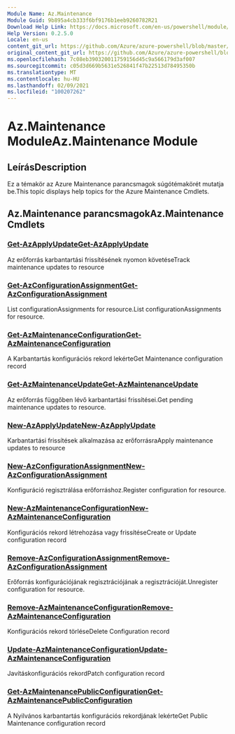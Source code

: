 ```yaml
---
Module Name: Az.Maintenance
Module Guid: 9b895a4cb333f6bf9176b1eeb9260782R21
Download Help Link: https://docs.microsoft.com/en-us/powershell/module/az.maintenance
Help Version: 0.2.5.0
Locale: en-us
content_git_url: https://github.com/Azure/azure-powershell/blob/master/src/Maintenance/Maintenance/help/Az.Maintenance.md
original_content_git_url: https://github.com/Azure/azure-powershell/blob/master/src/Maintenance/Maintenance/help/Az.Maintenance.md
ms.openlocfilehash: 7c08eb390320011759156d45c9a566179d3af007
ms.sourcegitcommit: c05d3d669b5631e526841f47b22513d78495350b
ms.translationtype: MT
ms.contentlocale: hu-HU
ms.lasthandoff: 02/09/2021
ms.locfileid: "100207262"
---
```

# <span data-ttu-id="6e3f4-101">Az.Maintenance Module</span><span class="sxs-lookup"><span data-stu-id="6e3f4-101">Az.Maintenance Module</span></span>
## <span data-ttu-id="6e3f4-102">Leírás</span><span class="sxs-lookup"><span data-stu-id="6e3f4-102">Description</span></span>
<span data-ttu-id="6e3f4-103">Ez a témakör az Azure Maintenance parancsmagok súgótémakörét mutatja be.</span><span class="sxs-lookup"><span data-stu-id="6e3f4-103">This topic displays help topics for the Azure Maintenance Cmdlets.</span></span>

## <span data-ttu-id="6e3f4-104">Az.Maintenance parancsmagok</span><span class="sxs-lookup"><span data-stu-id="6e3f4-104">Az.Maintenance Cmdlets</span></span>
### [<span data-ttu-id="6e3f4-105">Get-AzApplyUpdate</span><span class="sxs-lookup"><span data-stu-id="6e3f4-105">Get-AzApplyUpdate</span></span>](Get-AzApplyUpdate.md)
<span data-ttu-id="6e3f4-106">Az erőforrás karbantartási frissítésének nyomon követése</span><span class="sxs-lookup"><span data-stu-id="6e3f4-106">Track maintenance updates to resource</span></span>

### [<span data-ttu-id="6e3f4-107">Get-AzConfigurationAssignment</span><span class="sxs-lookup"><span data-stu-id="6e3f4-107">Get-AzConfigurationAssignment</span></span>](Get-AzConfigurationAssignment.md)
<span data-ttu-id="6e3f4-108">List configurationAssignments for resource.</span><span class="sxs-lookup"><span data-stu-id="6e3f4-108">List configurationAssignments for resource.</span></span>

### [<span data-ttu-id="6e3f4-109">Get-AzMaintenanceConfiguration</span><span class="sxs-lookup"><span data-stu-id="6e3f4-109">Get-AzMaintenanceConfiguration</span></span>](Get-AzMaintenanceConfiguration.md)
<span data-ttu-id="6e3f4-110">A Karbantartás konfigurációs rekord lekérte</span><span class="sxs-lookup"><span data-stu-id="6e3f4-110">Get Maintenance configuration record</span></span>

### [<span data-ttu-id="6e3f4-111">Get-AzMaintenanceUpdate</span><span class="sxs-lookup"><span data-stu-id="6e3f4-111">Get-AzMaintenanceUpdate</span></span>](Get-AzMaintenanceUpdate.md)
<span data-ttu-id="6e3f4-112">Az erőforrás függőben lévő karbantartási frissítései.</span><span class="sxs-lookup"><span data-stu-id="6e3f4-112">Get pending maintenance updates to resource.</span></span>

### [<span data-ttu-id="6e3f4-113">New-AzApplyUpdate</span><span class="sxs-lookup"><span data-stu-id="6e3f4-113">New-AzApplyUpdate</span></span>](New-AzApplyUpdate.md)
<span data-ttu-id="6e3f4-114">Karbantartási frissítések alkalmazása az erőforrásra</span><span class="sxs-lookup"><span data-stu-id="6e3f4-114">Apply maintenance updates to resource</span></span>

### [<span data-ttu-id="6e3f4-115">New-AzConfigurationAssignment</span><span class="sxs-lookup"><span data-stu-id="6e3f4-115">New-AzConfigurationAssignment</span></span>](New-AzConfigurationAssignment.md)
<span data-ttu-id="6e3f4-116">Konfiguráció regisztrálása erőforráshoz.</span><span class="sxs-lookup"><span data-stu-id="6e3f4-116">Register configuration for resource.</span></span>

### [<span data-ttu-id="6e3f4-117">New-AzMaintenanceConfiguration</span><span class="sxs-lookup"><span data-stu-id="6e3f4-117">New-AzMaintenanceConfiguration</span></span>](New-AzMaintenanceConfiguration.md)
<span data-ttu-id="6e3f4-118">Konfigurációs rekord létrehozása vagy frissítése</span><span class="sxs-lookup"><span data-stu-id="6e3f4-118">Create or Update configuration record</span></span>

### [<span data-ttu-id="6e3f4-119">Remove-AzConfigurationAssignment</span><span class="sxs-lookup"><span data-stu-id="6e3f4-119">Remove-AzConfigurationAssignment</span></span>](Remove-AzConfigurationAssignment.md)
<span data-ttu-id="6e3f4-120">Erőforrás konfigurációjának regisztrációjának a regisztrációját.</span><span class="sxs-lookup"><span data-stu-id="6e3f4-120">Unregister configuration for resource.</span></span>

### [<span data-ttu-id="6e3f4-121">Remove-AzMaintenanceConfiguration</span><span class="sxs-lookup"><span data-stu-id="6e3f4-121">Remove-AzMaintenanceConfiguration</span></span>](Remove-AzMaintenanceConfiguration.md)
<span data-ttu-id="6e3f4-122">Konfigurációs rekord törlése</span><span class="sxs-lookup"><span data-stu-id="6e3f4-122">Delete Configuration record</span></span>

### [<span data-ttu-id="6e3f4-123">Update-AzMaintenanceConfiguration</span><span class="sxs-lookup"><span data-stu-id="6e3f4-123">Update-AzMaintenanceConfiguration</span></span>](Update-AzMaintenanceConfiguration.md)
<span data-ttu-id="6e3f4-124">Javításkonfigurációs rekord</span><span class="sxs-lookup"><span data-stu-id="6e3f4-124">Patch configuration record</span></span>

### [<span data-ttu-id="6e3f4-125">Get-AzMaintenancePublicConfiguration</span><span class="sxs-lookup"><span data-stu-id="6e3f4-125">Get-AzMaintenancePublicConfiguration</span></span>](Get-AzMaintenancePublicConfiguration.md)
<span data-ttu-id="6e3f4-126">A Nyilvános karbantartás konfigurációs rekordjának lekérte</span><span class="sxs-lookup"><span data-stu-id="6e3f4-126">Get Public Maintenance configuration record</span></span>

